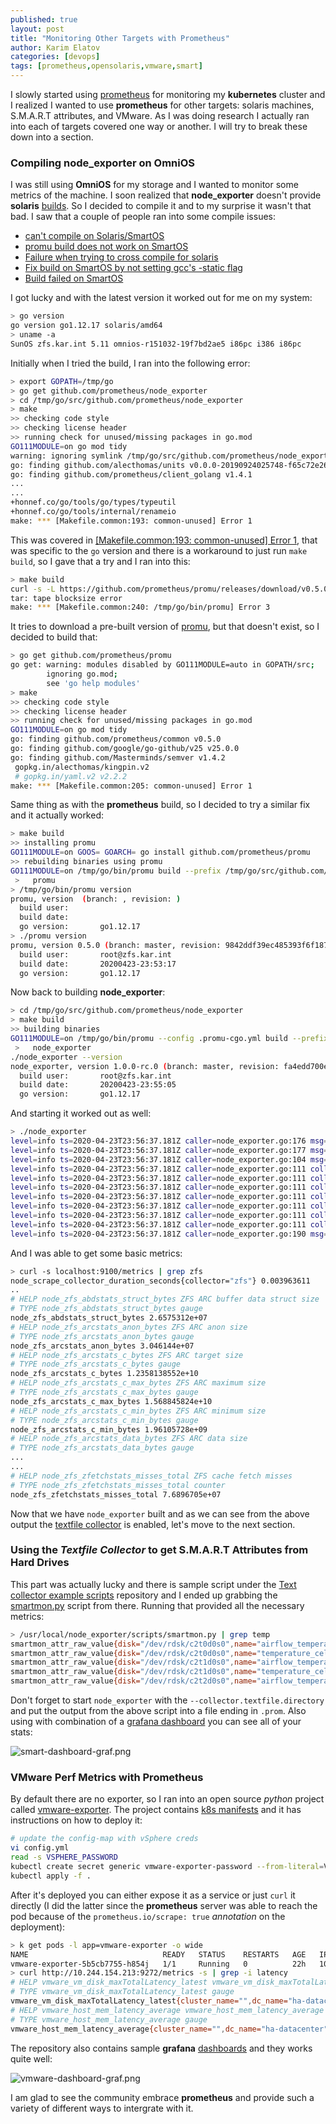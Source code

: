 ```yaml
---
published: true
layout: post
title: "Monitoring Other Targets with Prometheus"
author: Karim Elatov
categories: [devops]
tags: [prometheus,opensolaris,vmware,smart]
---
```


I slowly started using [prometheus](https://prometheus.io/) for monitoring my **kubernetes** cluster and I realized I wanted to use **prometheus** for other targets: solaris machines, S.M.A.R.T attributes, and VMware. As I was doing research I actually ran into each of targets covered one way or another. I will try to break these down into a section.

### Compiling node_exporter on OmniOS
I was still using **OmniOS** for my storage and I wanted to monitor some metrics of the machine. I soon realized that **node_exporter** doesn't provide **solaris** [builds](https://groups.google.com/d/msg/prometheus-users/PWt8MVaaXf0/t40yZB2LAgAJ). So I decided to compile it and to my surprise it wasn't that bad. I saw that a couple of people ran into some compile issues:

* [can't compile on Solaris/SmartOS](https://github.com/prometheus/node_exporter/issues/1477)
* [promu build does not work on SmartOS](https://github.com/prometheus/promu/issues/52)
* [Failure when trying to cross compile for solaris](https://github.com/prometheus/node_exporter/issues/596)
* [Fix build on SmartOS by not setting gcc's -static flag](https://github.com/prometheus/promu/pull/88)
* [Build failed on SmartOS](https://github.com/prometheus/node_exporter/issues/698)

I got lucky and with the latest version it worked out for me on my system:

```bash
> go version
go version go1.12.17 solaris/amd64
> uname -a
SunOS zfs.kar.int 5.11 omnios-r151032-19f7bd2ae5 i86pc i386 i86pc
```

Initially when I tried the build, I ran into the following error:

```bash
> export GOPATH=/tmp/go
> go get github.com/prometheus/node_exporter
> cd /tmp/go/src/github.com/prometheus/node_exporter
> make
>> checking code style
>> checking license header
>> running check for unused/missing packages in go.mod
GO111MODULE=on go mod tidy
warning: ignoring symlink /tmp/go/src/github.com/prometheus/node_exporter/collector/fixtures/proc/self
go: finding github.com/alecthomas/units v0.0.0-20190924025748-f65c72e2690d
go: finding github.com/prometheus/client_golang v1.4.1
...
...
+honnef.co/go/tools/go/types/typeutil
+honnef.co/go/tools/internal/renameio
make: *** [Makefile.common:193: common-unused] Error 1
```

This was covered in [[Makefile.common:193: common-unused] Error 1](https://github.com/prometheus/node_exporter/issues/1492), that was specific to the `go` version and there is a workaround to just run `make build`, so I gave that a try and I ran into this:

```bash
> make build
curl -s -L https://github.com/prometheus/promu/releases/download/v0.5.0/promu-0.5.0.solaris-amd64.tar.gz | tar -xvzf - -C /tmp/tmp.p3aqCn
tar: tape blocksize error
make: *** [Makefile.common:240: /tmp/go/bin/promu] Error 3
```

It tries to download a pre-built version of [promu](https://github.com/prometheus/promu), but that doesn't exist, so I decided to build that:

```bash
> go get github.com/prometheus/promu           
go get: warning: modules disabled by GO111MODULE=auto in GOPATH/src;
        ignoring go.mod;
        see 'go help modules'
> make
>> checking code style
>> checking license header
>> running check for unused/missing packages in go.mod
GO111MODULE=on go mod tidy
go: finding github.com/prometheus/common v0.5.0
go: finding github.com/google/go-github/v25 v25.0.0
go: finding github.com/Masterminds/semver v1.4.2
 gopkg.in/alecthomas/kingpin.v2
 # gopkg.in/yaml.v2 v2.2.2
make: *** [Makefile.common:205: common-unused] Error 1
```

Same thing as with the **prometheus** build,  so I decided to try a similar fix and it actually worked:

```bash
> make build
>> installing promu
GO111MODULE=on GOOS= GOARCH= go install github.com/prometheus/promu
>> rebuilding binaries using promu
GO111MODULE=on /tmp/go/bin/promu build --prefix /tmp/go/src/github.com/prometheus/promu
 >   promu
> /tmp/go/bin/promu version
promu, version  (branch: , revision: )
  build user:       
  build date:       
  go version:       go1.12.17
> ./promu version
promu, version 0.5.0 (branch: master, revision: 9842ddf39ec485393f6f18707ecc9b4d0e2defb1)
  build user:       root@zfs.kar.int
  build date:       20200423-23:53:17
  go version:       go1.12.17
```

Now back to building **node_exporter**:

```bash
> cd /tmp/go/src/github.com/prometheus/node_exporter
> make build
>> building binaries
GO111MODULE=on /tmp/go/bin/promu --config .promu-cgo.yml build --prefix /tmp/go/src/github.com/prometheus/node_exporter 
 >   node_exporter
./node_exporter --version
node_exporter, version 1.0.0-rc.0 (branch: master, revision: fa4edd700ebc1b3614bcd953c215d3f2ab2e0b35)
  build user:       root@zfs.kar.int
  build date:       20200423-23:55:05
  go version:       go1.12.17
```

And starting it worked out as well:

```bash
> ./node_exporter 
level=info ts=2020-04-23T23:56:37.181Z caller=node_exporter.go:176 msg="Starting node_exporter" version="(version=1.0.0-rc.0, branch=master, revision=fa4edd700ebc1b3614bcd953c215d3f2ab2e0b35)"
level=info ts=2020-04-23T23:56:37.181Z caller=node_exporter.go:177 msg="Build context" build_context="(go=go1.12.17, user=root@zfs.kar.int, date=20200423-23:55:05)"
level=info ts=2020-04-23T23:56:37.181Z caller=node_exporter.go:104 msg="Enabled collectors"
level=info ts=2020-04-23T23:56:37.181Z caller=node_exporter.go:111 collector=boottime
level=info ts=2020-04-23T23:56:37.181Z caller=node_exporter.go:111 collector=cpu
level=info ts=2020-04-23T23:56:37.181Z caller=node_exporter.go:111 collector=cpufreq
level=info ts=2020-04-23T23:56:37.181Z caller=node_exporter.go:111 collector=loadavg
level=info ts=2020-04-23T23:56:37.181Z caller=node_exporter.go:111 collector=textfile
level=info ts=2020-04-23T23:56:37.181Z caller=node_exporter.go:111 collector=time
level=info ts=2020-04-23T23:56:37.181Z caller=node_exporter.go:111 collector=zfs
level=info ts=2020-04-23T23:56:37.181Z caller=node_exporter.go:190 msg="Listening on" address=:9100
```

And I was able to get some basic metrics:

```bash
> curl -s localhost:9100/metrics | grep zfs
node_scrape_collector_duration_seconds{collector="zfs"} 0.003963611
..
# HELP node_zfs_abdstats_struct_bytes ZFS ARC buffer data struct size
# TYPE node_zfs_abdstats_struct_bytes gauge
node_zfs_abdstats_struct_bytes 2.6575312e+07
# HELP node_zfs_arcstats_anon_bytes ZFS ARC anon size
# TYPE node_zfs_arcstats_anon_bytes gauge
node_zfs_arcstats_anon_bytes 3.046144e+07
# HELP node_zfs_arcstats_c_bytes ZFS ARC target size
# TYPE node_zfs_arcstats_c_bytes gauge
node_zfs_arcstats_c_bytes 1.2358138552e+10
# HELP node_zfs_arcstats_c_max_bytes ZFS ARC maximum size
# TYPE node_zfs_arcstats_c_max_bytes gauge
node_zfs_arcstats_c_max_bytes 1.568845824e+10
# HELP node_zfs_arcstats_c_min_bytes ZFS ARC minimum size
# TYPE node_zfs_arcstats_c_min_bytes gauge
node_zfs_arcstats_c_min_bytes 1.96105728e+09
# HELP node_zfs_arcstats_data_bytes ZFS ARC data size
# TYPE node_zfs_arcstats_data_bytes gauge
...
...
# HELP node_zfs_zfetchstats_misses_total ZFS cache fetch misses
# TYPE node_zfs_zfetchstats_misses_total counter
node_zfs_zfetchstats_misses_total 7.6896705e+07
```

Now that we have `node_exporter` built and as we can see from the above output the [textfile collector](https://github.com/prometheus/node_exporter#textfile-collector) is enabled, let's move to the next section.

### Using the *Textfile Collector* to get S.M.A.R.T Attributes from Hard Drives
This  part was actually lucky and there is sample script under the [Text collector example scripts](https://github.com/prometheus-community/node-exporter-textfile-collector-scripts) repository and I ended up grabbing the [smartmon.py](https://github.com/prometheus-community/node-exporter-textfile-collector-scripts/blob/master/smartmon.py) script from there. Running that provided all the necessary metrics:

```bash
> /usr/local/node_exporter/scripts/smartmon.py | grep temp
smartmon_attr_raw_value{disk="/dev/rdsk/c2t0d0s0",name="airflow_temperature_cel"} 46
smartmon_attr_raw_value{disk="/dev/rdsk/c2t0d0s0",name="temperature_celsius"} 46
smartmon_attr_raw_value{disk="/dev/rdsk/c2t1d0s0",name="airflow_temperature_cel"} 43
smartmon_attr_raw_value{disk="/dev/rdsk/c2t1d0s0",name="temperature_celsius"} 43
smartmon_attr_raw_value{disk="/dev/rdsk/c2t2d0s0",name="airflow_temperature_cel"} 43
```

Don't forget to start `node_exporter` with the `--collector.textfile.directory` and put the output from the above script into a file ending in `.prom`. Also using with combination of a [grafana dashboard](https://grafana.com/grafana/dashboards/10530) you can see all of your stats:

![smart-dashboard-graf.png](https://storage.googleapis.com/grand-drive-196322.appspot.com/blog_pics/prometheus-custom-targets/smart-dashboard-graf.png)

### VMware Perf Metrics with Prometheus
By default there are no exporter, so I ran into an open source *python* project called [vmware-exporter](https://github.com/pryorda/vmware_exporter). The project contains [k8s manifests](https://github.com/pryorda/vmware_exporter/tree/master/kubernetes) and it has instructions on how to deploy it:

```bash
# update the config-map with vSphere creds
vi config.yml
read -s VSPHERE_PASSWORD
kubectl create secret generic vmware-exporter-password --from-literal=VSPHERE_PASSWORD=$VSPHERE_PASSWORD
kubectl apply -f . 
```

After it's deployed you can either expose it as a service or just `curl` it directly (I did the latter since the **prometheus** server was able to reach the pod because of the `prometheus.io/scrape: true` *annotation* on the deployment):

```bash
> k get pods -l app=vmware-exporter -o wide
NAME                              READY   STATUS    RESTARTS   AGE   IP               NODE   NOMINATED NODE   READINESS GATES
vmware-exporter-5b5cb7755-h854j   1/1     Running   0          22h   10.244.154.213   kub2   <none>           <none>
> curl http://10.244.154.213:9272/metrics -s | grep -i latency
# HELP vmware_vm_disk_maxTotalLatency_latest vmware_vm_disk_maxTotalLatency_latest
# TYPE vmware_vm_disk_maxTotalLatency_latest gauge
vmware_vm_disk_maxTotalLatency_latest{cluster_name="",dc_name="ha-datacenter",host_name="hp",vm_name="vm1"} 0.0
# HELP vmware_host_mem_latency_average vmware_host_mem_latency_average
# TYPE vmware_host_mem_latency_average gauge
vmware_host_mem_latency_average{cluster_name="",dc_name="ha-datacenter",host_name="hp"} 0.0
```

The repository also contains sample **grafana** [dashboards](https://github.com/pryorda/vmware_exporter/tree/master/dashboards) and they works quite well:

![vmware-dashboard-graf.png](https://storage.googleapis.com/grand-drive-196322.appspot.com/blog_pics/prometheus-custom-targets/vmware-dashboard-graf.png)

I am glad to see the community embrace **prometheus** and provide such a variety of different ways to intergrate with it.

